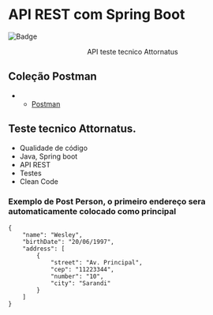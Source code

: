 # API REST com Spring Boot

![Badge](http://img.shields.io/static/v1?label=STATUS&message=DEVELOPMENT&color=yellow&style=for-the-badge)

<p align="center">API teste tecnico Attornatus<p>

## Coleção Postman
- * [Postman](https://github.com/wezmoreira/Attornatus/blob/main/PostmanCollection/Attornatus.postman_collection.json)

## Teste tecnico Attornatus.

- Qualidade de código
- Java, Spring boot
- API REST
- Testes
- Clean Code


### Exemplo de Post Person, o primeiro endereço sera automaticamente colocado como principal

```
{
    "name": "Wesley",
    "birthDate": "20/06/1997",
    "address": [
        {
            "street": "Av. Principal",
            "cep": "11223344",
            "number": "10",
            "city": "Sarandi"
        }
    ]
}
```